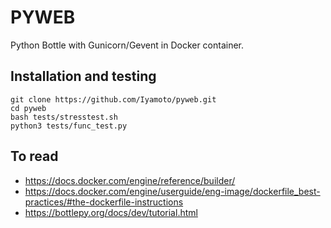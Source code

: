 # PYWEB
Python Bottle with Gunicorn/Gevent in Docker container.

## Installation and testing

    git clone https://github.com/Iyamoto/pyweb.git
    cd pyweb
    bash tests/stresstest.sh
    python3 tests/func_test.py

## To read
* https://docs.docker.com/engine/reference/builder/
* https://docs.docker.com/engine/userguide/eng-image/dockerfile_best-practices/#the-dockerfile-instructions
* https://bottlepy.org/docs/dev/tutorial.html
